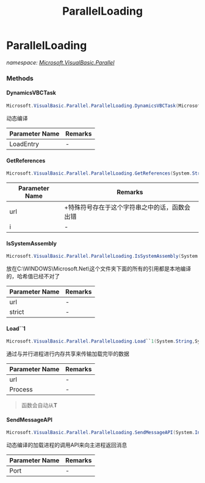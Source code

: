﻿---
title: ParallelLoading
---

# ParallelLoading
_namespace: [Microsoft.VisualBasic.Parallel](N-Microsoft.VisualBasic.Parallel.html)_



### Methods

#### DynamicsVBCTask
```csharp
Microsoft.VisualBasic.Parallel.ParallelLoading.DynamicsVBCTask(Microsoft.VisualBasic.Parallel.ParallelLoading.LoadEntry)
```
动态编译

|Parameter Name|Remarks|
|--------------|-------|
|LoadEntry|-|


#### GetReferences
```csharp
Microsoft.VisualBasic.Parallel.ParallelLoading.GetReferences(System.String,System.Int32,Microsoft.VisualBasic.List{System.String}@)
```


|Parameter Name|Remarks|
|--------------|-------|
|url|+特殊符号存在于这个字符串之中的话，函数会出错|
|i|-|


#### IsSystemAssembly
```csharp
Microsoft.VisualBasic.Parallel.ParallelLoading.IsSystemAssembly(System.String,System.Boolean)
```
放在C:\WINDOWS\Microsoft.Net\这个文件夹下面的所有的引用都是本地编译的，哈希值已经不对了

|Parameter Name|Remarks|
|--------------|-------|
|url|-|
|strict|-|


#### Load``1
```csharp
Microsoft.VisualBasic.Parallel.ParallelLoading.Load``1(System.String,System.String)
```
通过与并行进程进行内存共享来传输加载完毕的数据

|Parameter Name|Remarks|
|--------------|-------|
|url|-|
|Process|-|

> 函数会自动从**T**

#### SendMessageAPI
```csharp
Microsoft.VisualBasic.Parallel.ParallelLoading.SendMessageAPI(System.Int32)
```
动态编译的加载进程的调用API来向主进程返回消息

|Parameter Name|Remarks|
|--------------|-------|
|Port|-|





